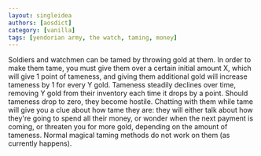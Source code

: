 ```yaml
---
layout: singleidea
authors: [aosdict]
category: [vanilla]
tags: [yendorian army, the watch, taming, money]
---
```

Soldiers and watchmen can be tamed by throwing gold at them. In order to make them tame, you must give them over a certain initial amount X, which will give 1 point of tameness, and giving them additional gold will increase tameness by 1 for every Y gold. Tameness steadily declines over time, removing Y gold from their inventory each time it drops by a point. Should tameness drop to zero, they become hostile. Chatting with them while tame will give you a clue about how tame they are: they will either talk about how they're going to spend all their money, or wonder when the next payment is coming, or threaten you for more gold, depending on the amount of tameness. Normal magical taming methods do not work on them (as currently happens).
